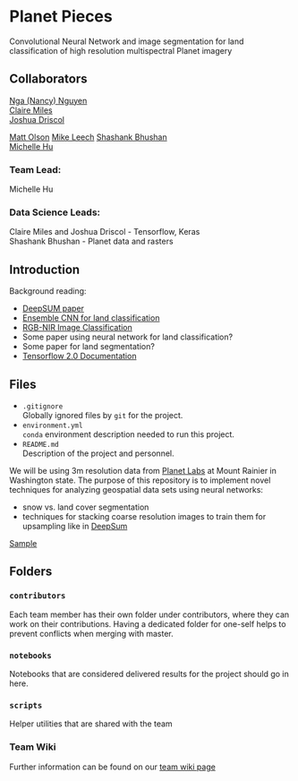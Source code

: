 # Planet Pieces
Convolutional Neural Network and image segmentation for land classification of high resolution multispectral Planet imagery   

## Collaborators  
[Nga (Nancy) Nguyen](https://github.com/NgaNguyen87)  
[Claire Miles](https://github.com/clairemiles)  
[Joshua Driscol](https://github.com/Jakidxav)


[Matt Olson](https://github.com/mattols)
[Mike Leech](https://github.com/mikeleech)
[Shashank Bhushan](https://github.com/ShashankBice)  
[Michelle Hu](https://github.com/jmichellehu)  


### Team Lead:  
Michelle Hu

### Data Science Leads:  
Claire Miles and Joshua Driscol - Tensorflow, Keras  
Shashank Bhushan - Planet data and rasters  


## Introduction
Background reading:
- [DeepSUM paper](https://arxiv.org/pdf/1907.06490.pdf)
- [Ensemble CNN for land classification](https://ieeexplore.ieee.org/abstract/document/8334746)
- [RGB-NIR Image Classification](https://ieeexplore.ieee.org/document/8630948)
- Some paper using neural network for land classification?
- Some paper for land segmentation?
- [Tensorflow 2.0 Documentation](https://www.tensorflow.org/beta/)

## Files

* `.gitignore`
<br> Globally ignored files by `git` for the project.  
* `environment.yml`
<br> `conda` environment description needed to run this project.  
* `README.md`
<br> Description of the project and personnel. 

We will be using 3m resolution data from [Planet Labs](https://www.planet.com/) at Mount Rainier in Washington state. The purpose of this repository is to implement novel techniques for analyzing geospatial data sets using neural networks:
- snow vs. land cover segmentation
- techniques for stacking coarse resolution images to train them for upsampling like in [DeepSum](https://github.com/diegovalsesia/deepsum) 

[Sample](https://geohackweek.github.io/wiki/github_project_management.html#project-guidelines)


## Folders

### `contributors`
Each team member has their own folder under contributors, where they can work on their contributions. Having a dedicated folder for one-self helps to prevent conflicts when merging with master.  

### `notebooks`
Notebooks that are considered delivered results for the project should go in here.  

### `scripts`
Helper utilities that are shared with the team  


### Team Wiki
Further information can be found on our [team wiki page](https://github.com/geohackweek/ghw2019_planetpieces/wiki)


